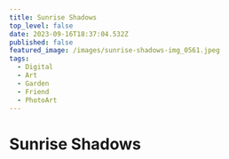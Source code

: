 ```yaml
---
title: Sunrise Shadows
top_level: false
date: 2023-09-16T18:37:04.532Z
published: false
featured_image: /images/sunrise-shadows-img_0561.jpeg
tags:
  - Digital
  - Art
  - Garden
  - Friend
  - PhotoArt
---
```

# Sunrise Shadows